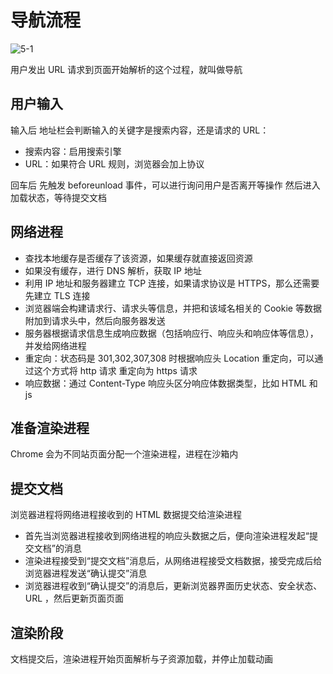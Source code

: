 # 导航流程

![5-1](/img/note/2/5-1.jpg)

用户发出 URL 请求到页面开始解析的这个过程，就叫做导航

## 用户输入

输入后 地址栏会判断输入的关键字是搜索内容，还是请求的 URL：

- 搜索内容：启用搜索引擎
- URL：如果符合 URL 规则，浏览器会加上协议

回车后 先触发 beforeunload 事件，可以进行询问用户是否离开等操作
然后进入加载状态，等待提交文档

## 网络进程

- 查找本地缓存是否缓存了该资源，如果缓存就直接返回资源
- 如果没有缓存，进行 DNS 解析，获取 IP 地址
- 利用 IP 地址和服务器建立 TCP 连接，如果请求协议是 HTTPS，那么还需要先建立 TLS 连接
- 浏览器端会构建请求行、请求头等信息，并把和该域名相关的 Cookie 等数据附加到请求头中，然后向服务器发送
- 服务器根据请求信息生成响应数据（包括响应行、响应头和响应体等信息），并发给网络进程
- 重定向：状态码是 301,302,307,308 时根据响应头 Location 重定向，可以通过这个方式将 http 请求 重定向为 https 请求
- 响应数据：通过 Content-Type 响应头区分响应体数据类型，比如 HTML 和 js

## 准备渲染进程

Chrome 会为不同站页面分配一个渲染进程，进程在沙箱内

## 提交文档

浏览器进程将网络进程接收到的 HTML 数据提交给渲染进程

- 首先当浏览器进程接收到网络进程的响应头数据之后，便向渲染进程发起“提交文档”的消息
- 渲染进程接受到“提交文档”消息后，从网络进程接受文档数据，接受完成后给浏览器进程发送“确认提交”消息
- 浏览器进程收到“确认提交”的消息后，更新浏览器界面历史状态、安全状态、URL ，然后更新页面页面

## 渲染阶段

文档提交后，渲染进程开始页面解析与子资源加载，并停止加载动画
